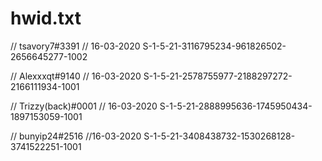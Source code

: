 # hwid.txt
// tsavory7#3391
// 16-03-2020
S-1-5-21-3116795234-961826502-2656645277-1002

// Alexxxqt#9140
// 16-03-2020
S-1-5-21-2578755977-2188297272-2166111934-1001

// Trizzy(back)#0001
// 16-03-2020
S-1-5-21-2888995636-1745950434-1897153059-1001

// bunyip24#2516
//16-03-2020
S-1-5-21-3408438732-1530268128-3741522251-1001
